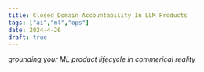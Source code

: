 ```yaml
---
title: Closed Domain Accountability In LLM Products
tags: ["ai","ml","ops"]
date: 2024-4-26
draft: true
---
```

_grounding your ML product lifecycle in commerical reality_


<!--stackedit_data:
eyJoaXN0b3J5IjpbODU5Njg3MjUzXX0=
-->